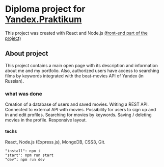 # Diploma project for [Yandex.Praktikum](https://praktikum.yandex.ru/)

This project was created with React and Node.js
[(front-end part of the project)](https://github.com/willarion/movies-explorer-frontend)

## About project

This project contains a main open page with its description and information about me and my portfolio. Also, authorized users have access to searching films by keywords integrated with the beat-movies API of Yandex (in Russian).

### what was done
Creation of a database of users and saved movies. Writing a REST API. Connected to external API with
movies. Possibility for users to sign up and in and edit profiles. Searching for movies by keywords. Saving
/ deleting movies in the profile. Responsive layout.

#### techs 
React, Node.js (Express.js), MongoDB, CSS3, Git.


    "install": npm i
    "start": npm run start
    "dev": npm run dev
